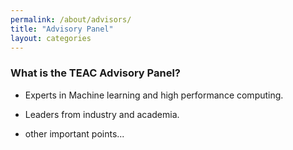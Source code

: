 ```yaml
---
permalink: /about/advisors/
title: "Advisory Panel"
layout: categories
---
```


### What is the TEAC Advisory Panel?

- Experts in Machine learning and high performance computing.

- Leaders from industry and academia. 

- other important points...